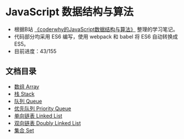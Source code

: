 # JavaScript 数据结构与算法

+ 根据B站 [《coderwhy的JavaScript数据结构与算法》](https://www.bilibili.com/video/BV1x7411L7Q7) 整理的学习笔记。
+ 代码部分均采用 ES6 编写，使用 webpack 和 babel 将 ES6 自动转换成 ES5。
+ 目前进度：43/155

## 文档目录

- [数组 Array](Documents/01_数组.md)
- [栈 Stack](Documents/02_栈.md)
- [队列 Queue](Documents/03_队列.md)
- [优先队列 Priority Queue](Documents/04_优先队列.md)
- [单向链表 Linked List](Documents/05_单向链表.md)
- [双向链表 Doubly Linked List](Documents/06_双向链表.md)
- [集合 Set](Documents/07_集合组.md)

